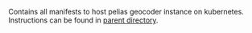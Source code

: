 Contains all manifests to host pelias geocoder instance on kubernetes. Instructions can be found in [parent directory](./..).